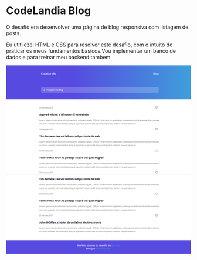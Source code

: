 # CodeLandia Blog

O desafio era desenvolver uma página de blog responsiva com listagem de posts.

Eu utitilezei HTML e CSS para resolver este desafio, com o intuito de praticar os meus fundamentos basicos.Vou implementar um banco de dados e para treinar meu backend tambem.

![Codelandia](./img/codelandia.png?raw=true)
![Codelandia0](./img/codelandia0.png?raw=true)